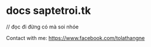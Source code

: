 # docs saptetroi.tk 

// đọc đi đừng có mà soi nhóe



Contact with me: https://www.facebook.com/tolathangne
